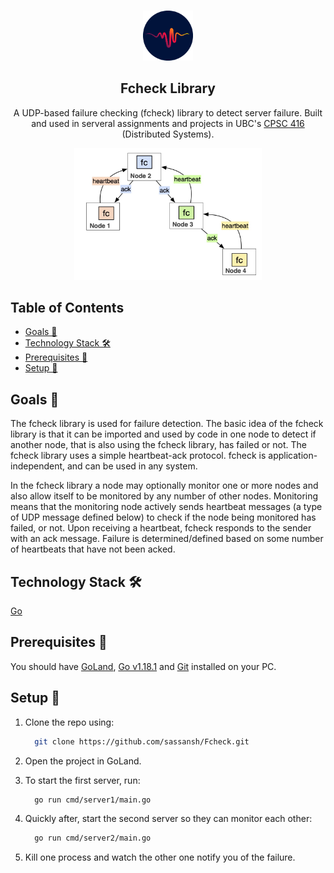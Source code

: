 <!-- PROJECT LOGO -->
<br />
<p align="center">
 <a href="https://github.com/sassansh/Fcheck">
    <img src="images/logo.png" alt="Logo" width="80" height="80">
  </a>
  <h2 align="center">Fcheck Library</h2>

  <p align="center">
     A UDP-based failure checking (fcheck) library to detect server failure. Built and used in serveral assignments and projects in UBC's <a href="https://courses.students.ubc.ca/cs/courseschedule?pname=subjarea&tname=subj-course&dept=CPSC&course=416">CPSC 416</a> (Distributed Systems).
  </p>
</p>

<p align="center">
    <img src="images/diagram.jpg" alt="Logo" width="300" >
</p>

## Table of Contents

- [Goals 🎯](#goals-)
- [Technology Stack 🛠️](#technology-stack-%EF%B8%8F)
- [Prerequisites 🍪](#prerequisites-)
- [Setup 🔧](#setup-)

## Goals 🎯

The fcheck library is used for failure detection. The basic idea of the fcheck library is that it can be imported and used by code in one node to detect if another node, that is also using the fcheck library, has failed or not. The fcheck library uses a simple heartbeat-ack protocol. fcheck is application-independent, and can be used in any system.

In the fcheck library a node may optionally monitor one or more nodes and also allow itself to be monitored by any number of other nodes. Monitoring means that the monitoring node actively sends heartbeat messages (a type of UDP message defined below) to check if the node being monitored has failed, or not. Upon receiving a heartbeat, fcheck responds to the sender with an ack message. Failure is determined/defined based on some number of heartbeats that have not been acked.

## Technology Stack 🛠️

[Go](https://go.dev)

## Prerequisites 🍪

You should have [GoLand](https://www.jetbrains.com/go/download/), [Go v1.18.1](https://go.dev/dl/) and [Git](https://git-scm.com/) installed on your PC.

## Setup 🔧

1. Clone the repo using:

   ```bash
     git clone https://github.com/sassansh/Fcheck.git
   ```

2. Open the project in GoLand.

3. To start the first server, run:

   ```bash
     go run cmd/server1/main.go
   ```

4. Quickly after, start the second server so they can monitor each other:

   ```bash
     go run cmd/server2/main.go
   ```

5. Kill one process and watch the other one notify you of the failure.
